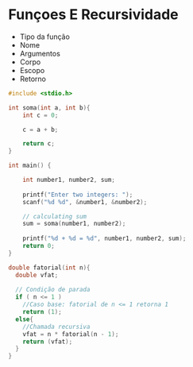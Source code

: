 # Funçoes E Recursividade

- Tipo da função 
- Nome
- Argumentos
- Corpo
- Escopo
- Retorno

```cpp
#include <stdio.h>

int soma(int a, int b){
    int c = 0;

    c = a + b;

    return c;
}

int main() {    

    int number1, number2, sum;
    
    printf("Enter two integers: ");
    scanf("%d %d", &number1, &number2);

    // calculating sum
    sum = soma(number1, number2);      
    
    printf("%d + %d = %d", number1, number2, sum);
    return 0;
}
```


```cpp
double fatorial(int n){
  double vfat;
  
  // Condição de parada
  if ( n <= 1 )
    //Caso base: fatorial de n <= 1 retorna 1
    return (1);
  else{
    //Chamada recursiva
    vfat = n * fatorial(n - 1);
    return (vfat);
  }
}
```